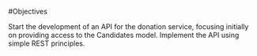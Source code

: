 #Objectives

Start the development of an API for the donation service, focusing initially on providing access to the Candidates model. Implement the API using simple REST principles.
